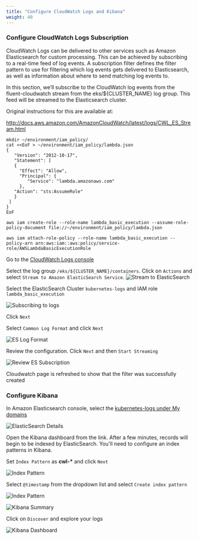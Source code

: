 ```yaml
---
title: "Configure CloudWatch Logs and Kibana"
weight: 40
---
```


### Configure CloudWatch Logs Subscription

CloudWatch Logs can be delivered to other services such as Amazon Elasticsearch for custom processing. This can be achieved by subscribing to a real-time feed of log events. A subscription filter defines the filter pattern to use for filtering which log events gets delivered to Elasticsearch, as well as information about where to send matching log events to.

In this section, we’ll subscribe to the CloudWatch log events from the fluent-cloudwatch stream from the eks/${CLUSTER_NAME} log group. This feed will be streamed to the Elasticsearch cluster.

Original instructions for this are available at:

http://docs.aws.amazon.com/AmazonCloudWatch/latest/logs/CWL_ES_Stream.html

```
mkdir ~/environment/iam_policy/
cat <<EoF > ~/environment/iam_policy/lambda.json
{
   "Version": "2012-10-17",
   "Statement": [
   {
     "Effect": "Allow",
     "Principal": {
        "Service": "lambda.amazonaws.com"
     },
   "Action": "sts:AssumeRole"
   }
 ]
}
EoF

aws iam create-role --role-name lambda_basic_execution --assume-role-policy-document file://~/environment/iam_policy/lambda.json

aws iam attach-role-policy --role-name lambda_basic_execution --policy-arn arn:aws:iam::aws:policy/service-role/AWSLambdaBasicExecutionRole
```

Go to the [CloudWatch Logs console](https://console.aws.amazon.com/cloudwatch/home?#logs:)

Select the log group `/eks/${CLUSTER_NAME}/containers`. Click on `Actions` and select `Stream to Amazon ElasticSearch Service`.
![Stream to ElasticSearch](/images/logging_monitoring/logging_cwl_es.png)

Select the ElasticSearch Cluster `kubernetes-logs` and IAM role `lambda_basic_execution`

![Subscribing to logs](/images/logging_monitoring/logging-cloudwatch-es-subscribe-iam.png)

Click `Next`

Select `Common Log Format` and click `Next`

![ES Log Format](/images/logging_monitoring/logging-cloudwatch-es-subscribe-log-format.png)

Review the configuration. Click `Next` and then `Start Streaming`

![Review ES Subscription](/images/logging_monitoring/logging-cloudwatch-es-subscribe-confirmation.png)

Cloudwatch page is refreshed to show that the filter was successfully created

### Configure Kibana

In Amazon Elasticsearch console, select the [kubernetes-logs under My domains](https://console.aws.amazon.com/es/home?#domain:resource=kubernetes-logs;action=dashboard)

![ElasticSearch Details](/images/logging_monitoring/logging_es_details.png)

Open the Kibana dashboard from the link. After a few minutes, records will begin to be indexed by ElasticSearch. You'll need to configure an index patterns in Kibana.

Set `Index Pattern` as **cwl-\*** and click `Next`

![Index Pattern](/images/logging_monitoring/logging_index_pattern.png)

Select `@timestamp` from the dropdown list and select `Create index pattern`

![Index Pattern](/images/logging_monitoring/logging_time_filter.png)

![Kibana Summary](/images/logging_monitoring/logging_kibana.png)

Click on `Discover` and explore your logs

![Kibana Dashboard](/images/logging_monitoring/logging_kibana_dashboard.png)
